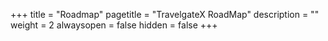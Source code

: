 +++
title = "Roadmap"
pagetitle = "TravelgateX RoadMap"
description = ""
weight = 2
alwaysopen = false
hidden = false
+++

